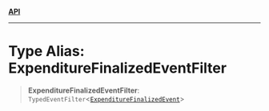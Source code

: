 [**API**](../../../README.md)

***

# Type Alias: ExpenditureFinalizedEventFilter

> **ExpenditureFinalizedEventFilter**: `TypedEventFilter`\<[`ExpenditureFinalizedEvent`](ExpenditureFinalizedEvent.md)\>
